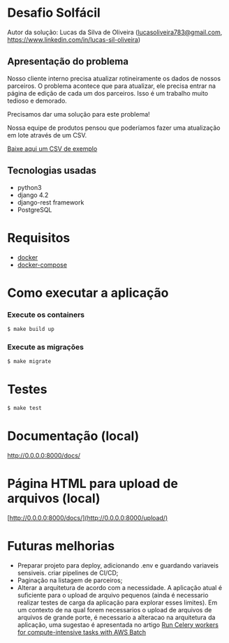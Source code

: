 # Desafio Solfácil
Autor da solução: Lucas da Silva de Oliveira (lucasoliveira783@gmail.com, https://www.linkedin.com/in/lucas-sil-oliveira)

## Apresentação do problema

Nosso cliente interno precisa atualizar rotineiramente os dados de nossos parceiros. O problema acontece que para atualizar, ele precisa entrar na página de edição de cada um dos parceiros. Isso é um trabalho muito tedioso e demorado.

Precisamos dar uma solução para este problema!

Nossa equipe de produtos pensou que poderíamos fazer uma atualização em lote através de um CSV.

[Baixe aqui um CSV de exemplo](assets/exemplo.csv)


## Tecnologias usadas

  * python3
  * django 4.2
  * django-rest framework
  * PostgreSQL
 
Requisitos
============
  * [docker](https://www.docker.com/)
  * [docker-compose](https://docs.docker.com/compose/)

Como executar a aplicação
============

### Execute os containers
```bash
$ make build up
```

### Execute as migrações
```bash
$ make migrate
```

Testes
=====

```bash
$ make test
```

Documentação (local)
=====
http://0.0.0.0:8000/docs/

Página HTML para upload de arquivos (local)
=====
[http://0.0.0.0:8000/docs/](http://0.0.0.0:8000/upload/)


Futuras melhorias
=====
  * Preparar projeto para deploy, adicionando .env e guardando variaveis sensiveis. criar pipelines de CI/CD;
  * Paginação na listagem de parceiros;
  * Alterar a arquitetura de acordo com a necessidade. A aplicação atual é suficiente para o upload de arquivo pequenos (ainda é necessario realizar testes de carga da aplicação para explorar esses limites). Em um contexto de na qual forem necessarios o upload de arquivos de arquivos de grande porte, é necessario a alteracao na arquitetura da aplicação, uma sugestao é apresentada no artigo [Run Celery workers for compute-intensive tasks with AWS Batch](https://aws.amazon.com/pt/blogs/hpc/run-celery-workers-for-compute-intensive-tasks-with-aws-batch/)


